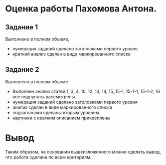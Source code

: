 # Оценка работы Пахомова Антона.
## Задание 1
Выполнено в полном объеме,
- нумерация заданий сделано заголовками первого уровня
- краткий анализ сделан в виде маркированного списка
## Задание 2
Выполнено в полном объеме
- Выполнен анализ статей 1, 3, 4, 10, 12, 13, 14, 15, 15-1, 15-1-1, 15-1-2, 16 все подпункты рассмотрены.
- нумерация заданий сделано заголовками первого уровня
- анализ сделан в виде маркированного списка
- подзаголовки сделаны вторым уровнем
- картинки с кратким описанием прикреплены
# Вывод
Таким образом, на основании вышеизложенного можно сделать вывод, что работа сделана по всем критериям.